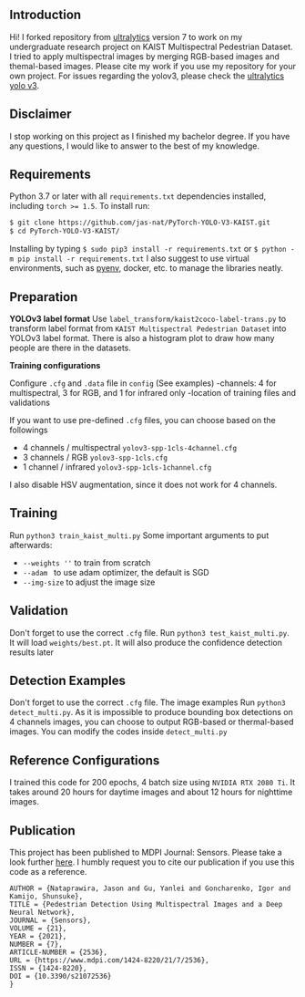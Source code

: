 ## Introduction
Hi! I forked repository from [ultralytics](https://github.com/ultralytics/yolov3) version 7 to work on my undergraduate research project on KAIST Multispectral Pedestrian Dataset. I tried to apply multispectral images by merging RGB-based images and themal-based images. Please cite my work if you use my repository for your own project. For issues regarding the yolov3, please check the [ultralytics yolo v3](https://github.com/ultralytics/yolov3).

## Disclaimer
I stop working on this project as I finished my bachelor degree. If you have any questions, I would like to answer to the best of my knowledge.

## Requirements

Python 3.7 or later with all `requirements.txt` dependencies installed, including `torch >= 1.5`. To install run:
```bash
$ git clone https://github.com/jas-nat/PyTorch-YOLO-V3-KAIST.git
$ cd PyTorch-YOLO-V3-KAIST/
```
Installing by typing `$ sudo pip3 install -r requirements.txt` or `$ python -m pip install -r requirements.txt`
I also suggest to use virtual environments, such as [pyenv](https://github.com/pyenv/pyenv), docker, etc. to manage the libraries neatly.

## Preparation
**YOLOv3 label format**
Use `label_transform/kaist2coco-label-trans.py` to transform label format from `KAIST Multispectral Pedestrian Dataset` into YOLOv3 label format.
There is also a histogram plot to draw how many people are there in the datasets.

**Training configurations**

Configure `.cfg` and `.data` file in `config` (See examples)
  -channels: 4 for multispectral, 3 for RGB, and 1 for infrared only
  -location of training files and validations 
  
If you want to use pre-defined `.cfg` files, you can choose based on the followings
* 4 channels / multispectral `yolov3-spp-1cls-4channel.cfg`
* 3 channels / RGB `yolov3-spp-1cls.cfg`
* 1 channel / infrared `yolov3-spp-1cls-1channel.cfg`

I also disable HSV augmentation, since it does not work for 4 channels.

## Training

Run `python3 train_kaist_multi.py`
Some important arguments to put afterwards:
* `--weights ''` to train from scratch
* `--adam ` to use adam optimizer, the default is SGD
* `--img-size` to adjust the image size

## Validation
Don't forget to use the correct `.cfg` file.
Run `python3 test_kaist_multi.py`. 
It will load `weights/best.pt`. It will also produce the confidence detection results later

## Detection Examples
Don't forget to use the correct `.cfg` file. The image examples
Run `python3 detect_multi.py`. 
As it is impossible to produce bounding box detections on 4 channels images, you can choose to output RGB-based or thermal-based images. You can modify the codes inside `detect_multi.py`

## Reference Configurations
I trained this code for 200 epochs, 4 batch size using `NVIDIA RTX 2080 Ti`. It takes around 20 hours for daytime images and about 12 hours for nighttime images. 

## Publication
This project has been published to MDPI Journal: Sensors. Please take a look further [here](https://www.mdpi.com/1424-8220/21/7/2536). I humbly request you to cite our publication if you use this code as a reference.
```
AUTHOR = {Nataprawira, Jason and Gu, Yanlei and Goncharenko, Igor and Kamijo, Shunsuke},
TITLE = {Pedestrian Detection Using Multispectral Images and a Deep Neural Network},
JOURNAL = {Sensors},
VOLUME = {21},
YEAR = {2021},
NUMBER = {7},
ARTICLE-NUMBER = {2536},
URL = {https://www.mdpi.com/1424-8220/21/7/2536},
ISSN = {1424-8220},
DOI = {10.3390/s21072536}
}
```

